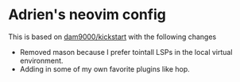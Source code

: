 # Adrien's neovim config

This is based on [dam9000/kickstart](https://github.com/dam9000/kickstart-modular.nvim) with the following changes

* Removed mason because I prefer tointall LSPs in the local virtual environment.
* Adding in some of my own favorite plugins like hop.
